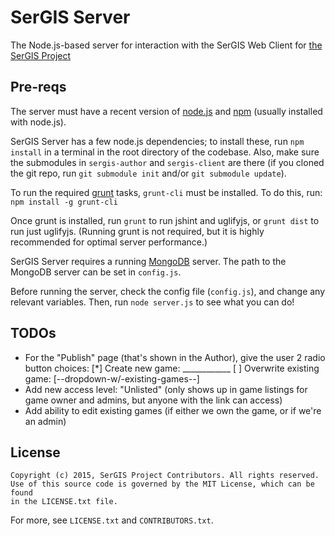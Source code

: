 # SerGIS Server

The Node.js-based server for interaction with the SerGIS Web Client for [the SerGIS Project](http://sergisproject.github.io/)

## Pre-reqs

The server must have a recent version of [node.js](http://www.nodejs.org/) and [npm](https://npmjs.org/) (usually installed with node.js).

SerGIS Server has a few node.js dependencies; to install these, run `npm install` in a terminal in the root directory of the codebase. Also, make sure the submodules in `sergis-author` and `sergis-client` are there (if you cloned the git repo, run `git submodule init` and/or `git submodule update`).

To run the required [grunt](http://www.gruntjs.com/) tasks, `grunt-cli` must be installed. To do this, run: `npm install -g grunt-cli`

Once grunt is installed, run `grunt` to run jshint and uglifyjs, or `grunt dist` to run just uglifyjs. (Running grunt is not required, but it is highly recommended for optimal server performance.)

SerGIS Server requires a running [MongoDB](https://www.mongodb.org/) server. The path to the MongoDB server can be set in `config.js`.

Before running the server, check the config file (`config.js`), and change any relevant variables. Then, run `node server.js` to see what you can do!

## TODOs

- For the "Publish" page (that's shown in the Author), give the user 2 radio button choices:
      [*]  Create new game: ____________
      [ ]  Overwrite existing game: [--dropdown-w/-existing-games--]
- Add new access level: "Unlisted" (only shows up in game listings for game owner and admins, but anyone with the link can access)
- Add ability to edit existing games (if either we own the game, or if we're an admin)

## License

    Copyright (c) 2015, SerGIS Project Contributors. All rights reserved.
    Use of this source code is governed by the MIT License, which can be found
    in the LICENSE.txt file.

For more, see `LICENSE.txt` and `CONTRIBUTORS.txt`.
